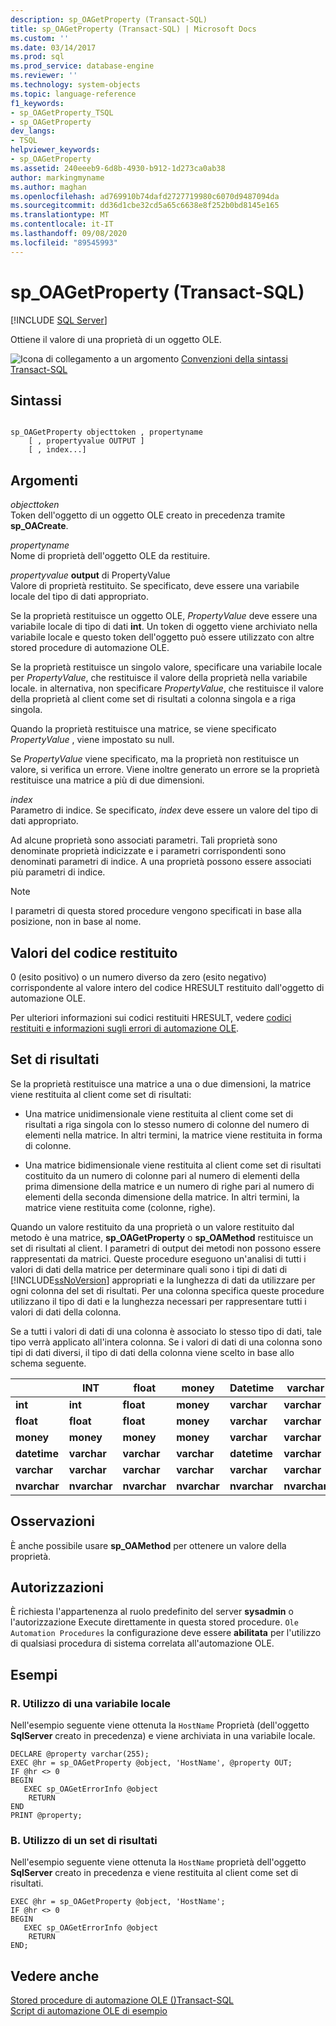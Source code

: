 ```yaml
---
description: sp_OAGetProperty (Transact-SQL)
title: sp_OAGetProperty (Transact-SQL) | Microsoft Docs
ms.custom: ''
ms.date: 03/14/2017
ms.prod: sql
ms.prod_service: database-engine
ms.reviewer: ''
ms.technology: system-objects
ms.topic: language-reference
f1_keywords:
- sp_OAGetProperty_TSQL
- sp_OAGetProperty
dev_langs:
- TSQL
helpviewer_keywords:
- sp_OAGetProperty
ms.assetid: 240eeeb9-6d8b-4930-b912-1d273ca0ab38
author: markingmyname
ms.author: maghan
ms.openlocfilehash: ad769910b74dafd2727719980c6070d9487094da
ms.sourcegitcommit: dd36d1cbe32cd5a65c6638e8f252b0bd8145e165
ms.translationtype: MT
ms.contentlocale: it-IT
ms.lasthandoff: 09/08/2020
ms.locfileid: "89545993"
---
```

# <a name="sp_oagetproperty-transact-sql"></a>sp_OAGetProperty (Transact-SQL)
[!INCLUDE [SQL Server](../../includes/applies-to-version/sqlserver.md)]

  Ottiene il valore di una proprietà di un oggetto OLE.  
  
 ![Icona di collegamento a un argomento](../../database-engine/configure-windows/media/topic-link.gif "Icona di collegamento a un argomento") [Convenzioni della sintassi Transact-SQL](../../t-sql/language-elements/transact-sql-syntax-conventions-transact-sql.md)  
  
## <a name="syntax"></a>Sintassi  
  
```  
  
sp_OAGetProperty objecttoken , propertyname   
    [ , propertyvalue OUTPUT ]  
    [ , index...]   
```  
  
## <a name="arguments"></a>Argomenti  
 *objecttoken*  
 Token dell'oggetto di un oggetto OLE creato in precedenza tramite **sp_OACreate**.  
  
 *propertyname*  
 Nome di proprietà dell'oggetto OLE da restituire.  
  
 *propertyvalue* **output** di PropertyValue  
 Valore di proprietà restituito. Se specificato, deve essere una variabile locale del tipo di dati appropriato.  
  
 Se la proprietà restituisce un oggetto OLE, *PropertyValue* deve essere una variabile locale di tipo di dati **int**. Un token di oggetto viene archiviato nella variabile locale e questo token dell'oggetto può essere utilizzato con altre stored procedure di automazione OLE.  
  
 Se la proprietà restituisce un singolo valore, specificare una variabile locale per *PropertyValue*, che restituisce il valore della proprietà nella variabile locale. in alternativa, non specificare *PropertyValue*, che restituisce il valore della proprietà al client come set di risultati a colonna singola e a riga singola.  
  
 Quando la proprietà restituisce una matrice, se viene specificato *PropertyValue* , viene impostato su null.  
  
 Se *PropertyValue* viene specificato, ma la proprietà non restituisce un valore, si verifica un errore. Viene inoltre generato un errore se la proprietà restituisce una matrice a più di due dimensioni.  
  
 *index*  
 Parametro di indice. Se specificato, *index* deve essere un valore del tipo di dati appropriato.  
  
 Ad alcune proprietà sono associati parametri. Tali proprietà sono denominate proprietà indicizzate e i parametri corrispondenti sono denominati parametri di indice. A una proprietà possono essere associati più parametri di indice.  
  
> [!NOTE]  
>  I parametri di questa stored procedure vengono specificati in base alla posizione, non in base al nome.  
  
## <a name="return-code-values"></a>Valori del codice restituito  
 0 (esito positivo) o un numero diverso da zero (esito negativo) corrispondente al valore intero del codice HRESULT restituito dall'oggetto di automazione OLE.  
  
 Per ulteriori informazioni sui codici restituiti HRESULT, vedere [codici restituiti e informazioni sugli errori di automazione OLE](../../relational-databases/stored-procedures/ole-automation-return-codes-and-error-information.md).  
  
## <a name="result-sets"></a>Set di risultati  
 Se la proprietà restituisce una matrice a una o due dimensioni, la matrice viene restituita al client come set di risultati:  
  
-   Una matrice unidimensionale viene restituita al client come set di risultati a riga singola con lo stesso numero di colonne del numero di elementi nella matrice. In altri termini, la matrice viene restituita in forma di colonne.  
  
-   Una matrice bidimensionale viene restituita al client come set di risultati costituito da un numero di colonne pari al numero di elementi della prima dimensione della matrice e un numero di righe pari al numero di elementi della seconda dimensione della matrice. In altri termini, la matrice viene restituita come (colonne, righe).  
  
 Quando un valore restituito da una proprietà o un valore restituito dal metodo è una matrice, **sp_OAGetProperty** o **sp_OAMethod** restituisce un set di risultati al client. I parametri di output dei metodi non possono essere rappresentati da matrici. Queste procedure eseguono un'analisi di tutti i valori di dati della matrice per determinare quali sono i tipi di dati di [!INCLUDE[ssNoVersion](../../includes/ssnoversion-md.md)] appropriati e la lunghezza di dati da utilizzare per ogni colonna del set di risultati. Per una colonna specifica queste procedure utilizzano il tipo di dati e la lunghezza necessari per rappresentare tutti i valori di dati della colonna.  
  
 Se a tutti i valori di dati di una colonna è associato lo stesso tipo di dati, tale tipo verrà applicato all'intera colonna. Se i valori di dati di una colonna sono tipi di dati diversi, il tipo di dati della colonna viene scelto in base allo schema seguente.  
  
||INT|float|money|Datetime|varchar|NVARCHAR|  
|------|---------|-----------|-----------|--------------|-------------|--------------|  
|**int**|**int**|**float**|**money**|**varchar**|**varchar**|**nvarchar**|  
|**float**|**float**|**float**|**money**|**varchar**|**varchar**|**nvarchar**|  
|**money**|**money**|**money**|**money**|**varchar**|**varchar**|**nvarchar**|  
|**datetime**|**varchar**|**varchar**|**varchar**|**datetime**|**varchar**|**nvarchar**|  
|**varchar**|**varchar**|**varchar**|**varchar**|**varchar**|**varchar**|**nvarchar**|  
|**nvarchar**|**nvarchar**|**nvarchar**|**nvarchar**|**nvarchar**|**nvarchar**|**nvarchar**|  
  
## <a name="remarks"></a>Osservazioni  
 È anche possibile usare **sp_OAMethod** per ottenere un valore della proprietà.  
  
## <a name="permissions"></a>Autorizzazioni  
 È richiesta l'appartenenza al ruolo predefinito del server **sysadmin** o l'autorizzazione Execute direttamente in questa stored procedure. `Ole Automation Procedures` la configurazione deve essere **abilitata** per l'utilizzo di qualsiasi procedura di sistema correlata all'automazione OLE.  
  
## <a name="examples"></a>Esempi  
  
### <a name="a-using-a-local-variable"></a>R. Utilizzo di una variabile locale  
 Nell'esempio seguente viene ottenuta la `HostName` Proprietà (dell'oggetto **SqlServer** creato in precedenza) e viene archiviata in una variabile locale.  
  
```  
DECLARE @property varchar(255);  
EXEC @hr = sp_OAGetProperty @object, 'HostName', @property OUT;  
IF @hr <> 0  
BEGIN  
   EXEC sp_OAGetErrorInfo @object  
    RETURN  
END  
PRINT @property;  
```  
  
### <a name="b-using-a-result-set"></a>B. Utilizzo di un set di risultati  
 Nell'esempio seguente viene ottenuta la `HostName` proprietà dell'oggetto **SqlServer** creato in precedenza e viene restituita al client come set di risultati.  
  
```  
EXEC @hr = sp_OAGetProperty @object, 'HostName';  
IF @hr <> 0  
BEGIN  
   EXEC sp_OAGetErrorInfo @object  
    RETURN  
END;  
```  
  
## <a name="see-also"></a>Vedere anche  
 [Stored procedure di automazione OLE &#40;&#41;Transact-SQL ](../../relational-databases/system-stored-procedures/ole-automation-stored-procedures-transact-sql.md)   
 [Script di automazione OLE di esempio](../../relational-databases/stored-procedures/ole-automation-sample-script.md)  
  
  
